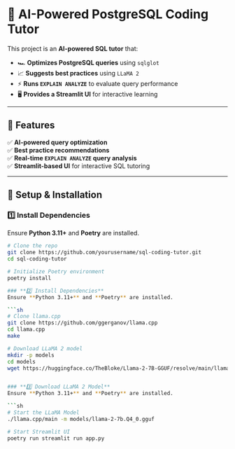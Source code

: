 # 🧠 AI-Powered PostgreSQL Coding Tutor

This project is an **AI-powered SQL tutor** that:
- 🏎 **Optimizes PostgreSQL queries** using `sqlglot`
- 📈 **Suggests best practices** using `LLaMA 2`
- ⚡ **Runs `EXPLAIN ANALYZE`** to evaluate query performance
- 🖥 **Provides a Streamlit UI** for interactive learning

---

## 📌 Features
✅ **AI-powered query optimization**  
✅ **Best practice recommendations**  
✅ **Real-time `EXPLAIN ANALYZE` query analysis**  
✅ **Streamlit-based UI** for interactive SQL tutoring  

---

## 🚀 **Setup & Installation**
### **1️⃣ Install Dependencies**
Ensure **Python 3.11+** and **Poetry** are installed.

```sh
# Clone the repo
git clone https://github.com/yourusername/sql-coding-tutor.git
cd sql-coding-tutor

# Initialize Poetry environment
poetry install

### **2️⃣ Install Dependencies**
Ensure **Python 3.11+** and **Poetry** are installed.

```sh
# Clone llama.cpp
git clone https://github.com/ggerganov/llama.cpp
cd llama.cpp
make

# Download LLaMA 2 model
mkdir -p models
cd models
wget https://huggingface.co/TheBloke/Llama-2-7B-GGUF/resolve/main/llama-2-7b.Q4_0.gguf


### **3️⃣ Download LLaMA 2 Model**
Ensure **Python 3.11+** and **Poetry** are installed.

```sh
# Start the LLaMA Model
./llama.cpp/main -m models/llama-2-7b.Q4_0.gguf

# Start Streamlit UI
poetry run streamlit run app.py

